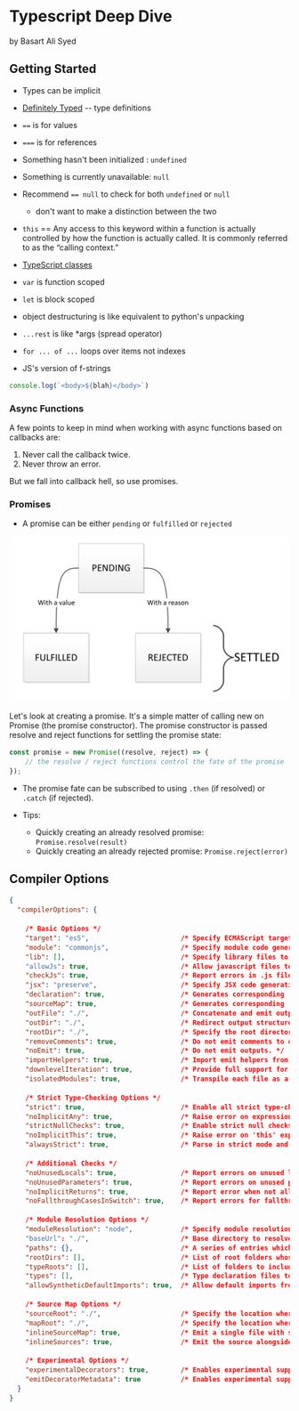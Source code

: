 # Typescript Deep Dive

by Basart Ali Syed

## Getting Started

* Types can be implicit
* [Definitely Typed](https://github.com/DefinitelyTyped/DefinitelyTyped) -- type definitions

* `==` is for values
* `===` is for references

* Something hasn't been initialized : `undefined`
* Something is currently unavailable: `null`
* Recommend `== null` to check for both `undefined` or `null`
    * don't want to make a distinction between the two

* `this` == Any access to this keyword within a function is actually controlled by how the function is actually called. It is commonly referred to as the “calling context.”

* [TypeScript classes](https://basarat.gitbooks.io/typescript/content/docs/classes.html)

* `var` is function scoped
* `let` is block scoped

* object destructuring is like equivalent to python's unpacking

* `...rest` is like *args (spread operator)
* `for ... of ...` loops over items not indexes

* JS's version of f-strings

```js
console.log(`<body>${blah}</body>`)
```

### Async Functions

A few points to keep in mind when working with async functions based on callbacks are:

1. Never call the callback twice.
1. Never throw an error.

But we fall into callback hell, so use promises.

### Promises

* A promise can be either `pending` or `fulfilled` or `rejected`

<img src="typescript-deep-dive/promise-states-and-fates.png" />

Let's look at creating a promise. It's a simple matter of calling new on Promise (the promise constructor). The promise constructor is passed resolve and reject functions for settling the promise state:

```js
const promise = new Promise((resolve, reject) => {
    // the resolve / reject functions control the fate of the promise
});
```

* The promise fate can be subscribed to using `.then` (if resolved) or `.catch` (if rejected).

* Tips:
    * Quickly creating an already resolved promise: `Promise.resolve(result)`
    * Quickly creating an already rejected promise: `Promise.reject(error)`

## Compiler Options

```json
{
  "compilerOptions": {

    /* Basic Options */
    "target": "es5",                       /* Specify ECMAScript target version: 'ES3' (default), 'ES5', 'ES2015', 'ES2016', 'ES2017', or 'ESNEXT'. */
    "module": "commonjs",                  /* Specify module code generation: 'commonjs', 'amd', 'system', 'umd' or 'es2015'. */
    "lib": [],                             /* Specify library files to be included in the compilation:  */
    "allowJs": true,                       /* Allow javascript files to be compiled. */
    "checkJs": true,                       /* Report errors in .js files. */
    "jsx": "preserve",                     /* Specify JSX code generation: 'preserve', 'react-native', or 'react'. */
    "declaration": true,                   /* Generates corresponding '.d.ts' file. */
    "sourceMap": true,                     /* Generates corresponding '.map' file. */
    "outFile": "./",                       /* Concatenate and emit output to single file. */
    "outDir": "./",                        /* Redirect output structure to the directory. */
    "rootDir": "./",                       /* Specify the root directory of input files. Use to control the output directory structure with --outDir. */
    "removeComments": true,                /* Do not emit comments to output. */
    "noEmit": true,                        /* Do not emit outputs. */
    "importHelpers": true,                 /* Import emit helpers from 'tslib'. */
    "downlevelIteration": true,            /* Provide full support for iterables in 'for-of', spread, and destructuring when targeting 'ES5' or 'ES3'. */
    "isolatedModules": true,               /* Transpile each file as a separate module (similar to 'ts.transpileModule'). */

    /* Strict Type-Checking Options */
    "strict": true,                        /* Enable all strict type-checking options. */
    "noImplicitAny": true,                 /* Raise error on expressions and declarations with an implied 'any' type. */
    "strictNullChecks": true,              /* Enable strict null checks. */
    "noImplicitThis": true,                /* Raise error on 'this' expressions with an implied 'any' type. */
    "alwaysStrict": true,                  /* Parse in strict mode and emit "use strict" for each source file. */

    /* Additional Checks */
    "noUnusedLocals": true,                /* Report errors on unused locals. */
    "noUnusedParameters": true,            /* Report errors on unused parameters. */
    "noImplicitReturns": true,             /* Report error when not all code paths in function return a value. */
    "noFallthroughCasesInSwitch": true,    /* Report errors for fallthrough cases in switch statement. */

    /* Module Resolution Options */
    "moduleResolution": "node",            /* Specify module resolution strategy: 'node' (Node.js) or 'classic' (TypeScript pre-1.6). */
    "baseUrl": "./",                       /* Base directory to resolve non-absolute module names. */
    "paths": {},                           /* A series of entries which re-map imports to lookup locations relative to the 'baseUrl'. */
    "rootDirs": [],                        /* List of root folders whose combined content represents the structure of the project at runtime. */
    "typeRoots": [],                       /* List of folders to include type definitions from. */
    "types": [],                           /* Type declaration files to be included in compilation. */
    "allowSyntheticDefaultImports": true,  /* Allow default imports from modules with no default export. This does not affect code emit, just typechecking. */

    /* Source Map Options */
    "sourceRoot": "./",                    /* Specify the location where debugger should locate TypeScript files instead of source locations. */
    "mapRoot": "./",                       /* Specify the location where debugger should locate map files instead of generated locations. */
    "inlineSourceMap": true,               /* Emit a single file with source maps instead of having a separate file. */
    "inlineSources": true,                 /* Emit the source alongside the sourcemaps within a single file; requires '--inlineSourceMap' or '--sourceMap' to be set. */

    /* Experimental Options */
    "experimentalDecorators": true,        /* Enables experimental support for ES7 decorators. */
    "emitDecoratorMetadata": true          /* Enables experimental support for emitting type metadata for decorators. */
  }
}
```

